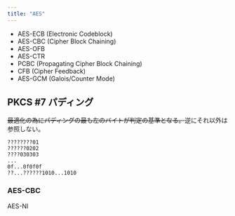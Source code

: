 ```yaml
---
title: "AES"
---
```


- AES-ECB (Electronic Codeblock)
- AES-CBC (Cipher Block Chaining)
- AES-OFB
- AES-CTR
- PCBC (Propagating Cipher Block Chaining)
- CFB (Cipher Feedback)
- AES-GCM (Galois/Counter Mode)

## PKCS #7 パディング
~~最適化の為にパディングの最も左のバイトが判定の基準となる。~~逆にそれ以外は参照しない。

```
????????01
??????0202
????030303
...
0f...0f0f0f
??...??????1010...1010
```

### AES-CBC

AES-NI

